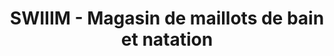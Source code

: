 ---
title: "SWIIIM - Magasin de maillots de bain et natation"
url: /montpellier/swiiim-magasin-de-maillots-de-bain-et-natation/
shop: Sport
---